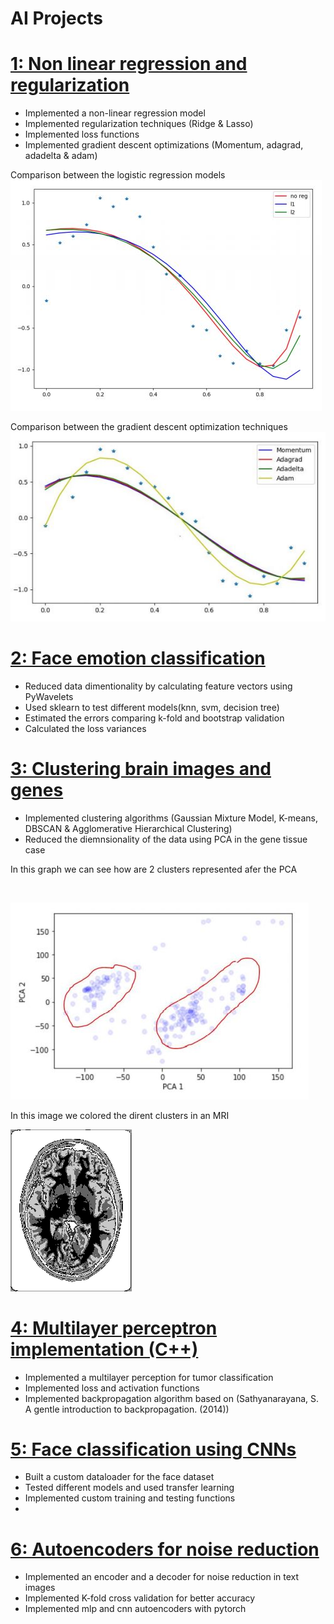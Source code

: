 # AI Projects

# [1: Non linear regression and regularization](https://github.com/Flrotm/Projects/edit/master/AI/py1) 
- Implemented a non-linear regression model
- Implemented regularization techniques (Ridge & Lasso)
- Implemented loss functions
- Implemented gradient descent optimizations (Momentum, adagrad, adadelta & adam)

Comparison between the logistic regression models 
<br />
![Lasso and Ridge](https://github.com/Flrotm/Projects/blob/master/AI/images/reg.JPG)
  
Comparison between the gradient descent optimization techniques 
<br />
![Gradient descent optimization](https://github.com/Flrotm/Projects/blob/master/AI/images/gd.JPG)

# [2: Face emotion classification](https://github.com/Flrotm/Projects/edit/master/AI/py2) 
- Reduced data dimentionality by calculating feature vectors using PyWavelets
- Used sklearn to test different models(knn, svm, decision tree)
- Estimated the errors comparing k-fold and bootstrap validation
- Calculated the loss variances 

# [3: Clustering brain images and genes](https://github.com/Flrotm/Projects/edit/master/AI/py3)
- Implemented clustering algorithms (Gaussian Mixture Model, K-means, DBSCAN & Agglomerative Hierarchical Clustering)
- Reduced the diemnsionality of the data using PCA in the gene tissue case

In this graph we can see how are 2 clusters represented afer the PCA

<br />

![](https://github.com/Flrotm/Projects/blob/master/AI/images/pca.JPG)

In this image we colored the dirent clusters in an MRI

![](https://github.com/Flrotm/Projects/blob/master/AI/images/brain.JPG)
# [4: Multilayer perceptron implementation (C++)](https://github.com/Flrotm/Projects/edit/master/AI/py4)
- Implemented a multilayer perception for tumor classification
- Implemented loss and activation functions
- Implemented backpropagation algorithm based on (Sathyanarayana, S. A gentle introduction to backpropagation. (2014))
# [5: Face classification using CNNs](https://github.com/Flrotm/Projects/edit/master/AI/py5)
- Built a custom dataloader for the face dataset
- Tested different models and used transfer learning
- Implemented custom training and testing functions
- 
# [6: Autoencoders for noise reduction](https://github.com/Flrotm/Projects/edit/master/AI/py6)
- Implemented an encoder and a decoder for noise reduction in text images
- Implemented K-fold cross validation for better accuracy
- Implemented mlp and cnn autoencoders with pytorch


